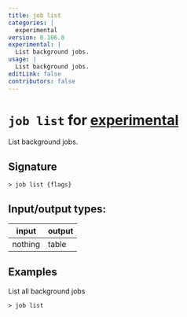 ```yaml
---
title: job list
categories: |
  experimental
version: 0.106.0
experimental: |
  List background jobs.
usage: |
  List background jobs.
editLink: false
contributors: false
---
```

<!-- This file is automatically generated. Please edit the command in https://github.com/nushell/nushell instead. -->

# `job list` for [experimental](/commands/categories/experimental.md)

<div class='command-title'>List background jobs.</div>

## Signature

```> job list {flags} ```


## Input/output types:

| input   | output |
| ------- | ------ |
| nothing | table  |
## Examples

List all background jobs
```nu
> job list

```

